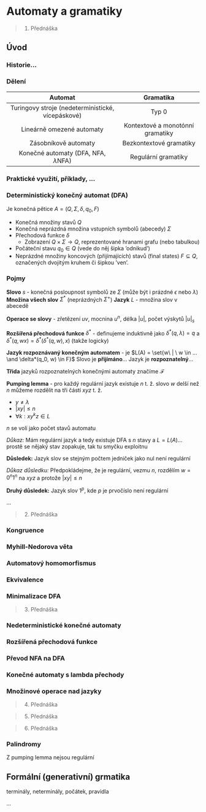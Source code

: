 # Automaty a gramatiky

> 1. Přednáška

## Úvod

### Historie...

### Dělení

|                      Automat                      |            Gramatika             |
| :-----------------------------------------------: | :------------------------------: |
| Turingovy stroje (nedeterministické, vícepáskové) |              Typ 0               |
|             Lineárně omezené automaty             | Kontextové a monotónní gramatiky |
|               Zásobníkově automaty                |     Bezkontextové gramatiky      |
|     Konečné automaty (DFA, NFA, $\lambda$NFA)     |       Regulární gramatiky        |



### Praktické využití, příklady, ...

### Deterministický konečný automat (DFA)

Je konečná pětice $A = (Q, \Sigma, \delta, q_0, F)$ 

* Konečná množiny stavů $Q$
* Konečná neprázdná množina vstupních symbolů (abecedy) $\Sigma$
* Přechodová funkce $\delta$
  * Zobrazení $Q\times \Sigma \rightarrow Q$, reprezentované hranami grafu (nebo tabulkou)
* Počáteční stavu $q_0 \in Q$ (vede do něj šipka ’odnikud’)
* Neprázdné množiny koncových (přijímajících) stavů (final states) $F \subseteq Q$, označených dvojitým kruhem či šipkou ’ven’.

### Pojmy

**Slovo** $s$ - konečná posloupnost symbolů ze $\Sigma$ (může být i prázdné $\epsilon$ nebo $\lambda$)
**Množina všech slov** $\Sigma^*$ (neprázdných $\Sigma^+$)
**Jazyk** $L$ - množina slov v abecedě

**Operace se slovy** - zřetězení $uv$, mocnina $u^n$, délka $|u|$, počet výskytů $|u|_s$

**Rozšířená přechodová funkce** $\delta^*$ - definujeme induktivně jako $\delta^*(q, \lambda) = q$ a $\delta^*(q,wx) = \delta^*(\delta^*(q,w),x)$ (takže logicky)

**Jazyk rozpoznávaný konečným automatem** - je $L(A) = \set{w\ | \ w \in ... \and \delta*(q_0, w) \in F}$ 
Slovo je **přijímáno**...
Jazyk je **rozpoznatelný**...

**Třida** jazyků rozpoznatelných konečnými automaty značíme $\mathcal{F}$

**Pumping lemma** - pro každý regulární jazyk existuje $n$ t. ž. slovo $w$ delší než $n$ můžeme rozdělit na tři částí $xyz$ t. ž.

* $y \neq \lambda$
* $|xy| \leq n$
* $\forall k: xy^k z \in L$

$n$ se volí jako počet stavů automatu

*Důkaz:* Mám regulární jazyk a tedy existuje DFA s $n$ stavy a $L=L(A)$... prostě se nějaký stav zopakuje, tak tu smyčku exploitnu

**Důsledek:** Jazyk slov se stejným počtem jedniček jako nul není regulární

*Důkaz důsledku:* Předpokládejme, že je regulární, vezmu $n$, rozdělím $w = 0^n 1^n$ na $xyz$ a protože $|xy| \leq n$	

**Druhý důsledek:** Jazyk slov $1^p$, kde $p$ je prvočíslo není regulární

...

> 2. Přednáška

### Kongruence

### Myhill-Nedorova věta

### Automatový homomorfismus

### Ekvivalence

### Minimalizace DFA

> 3. Přednáška

### Nedeterministické konečné automaty

### Rozšířená přechodová funkce

### Převod NFA na DFA

### Konečné automaty s lambda přechody

### Množinové operace nad jazyky

> 4. Přednáška

> 5. Přednáška

> 6. Přednáška

### Palindromy

Z pumping lemma nejsou regulární

## Formální (generativní) grmatika

terminály, neterminály, počátek, pravidla

...
